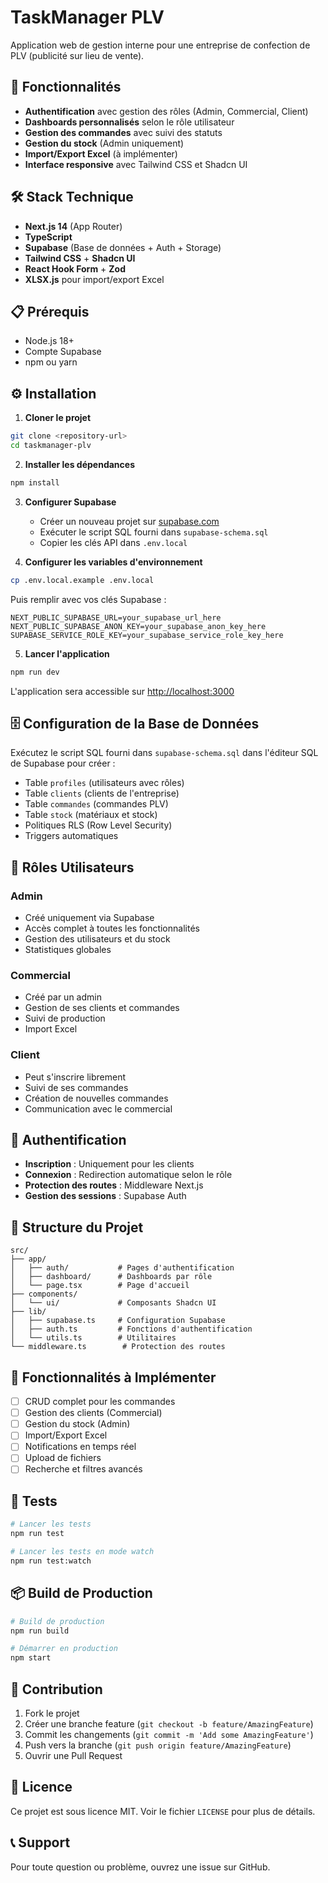# TaskManager PLV

Application web de gestion interne pour une entreprise de confection de PLV (publicité sur lieu de vente).

## 🚀 Fonctionnalités

- **Authentification** avec gestion des rôles (Admin, Commercial, Client)
- **Dashboards personnalisés** selon le rôle utilisateur
- **Gestion des commandes** avec suivi des statuts
- **Gestion du stock** (Admin uniquement)
- **Import/Export Excel** (à implémenter)
- **Interface responsive** avec Tailwind CSS et Shadcn UI

## 🛠️ Stack Technique

- **Next.js 14** (App Router)
- **TypeScript**
- **Supabase** (Base de données + Auth + Storage)
- **Tailwind CSS** + **Shadcn UI**
- **React Hook Form** + **Zod**
- **XLSX.js** pour import/export Excel

## 📋 Prérequis

- Node.js 18+
- Compte Supabase
- npm ou yarn

## ⚙️ Installation

1. **Cloner le projet**
```bash
git clone <repository-url>
cd taskmanager-plv
```

2. **Installer les dépendances**
```bash
npm install
```

3. **Configurer Supabase**
   - Créer un nouveau projet sur [supabase.com](https://supabase.com)
   - Exécuter le script SQL fourni dans `supabase-schema.sql`
   - Copier les clés API dans `.env.local`

4. **Configurer les variables d'environnement**
```bash
cp .env.local.example .env.local
```

Puis remplir avec vos clés Supabase :
```env
NEXT_PUBLIC_SUPABASE_URL=your_supabase_url_here
NEXT_PUBLIC_SUPABASE_ANON_KEY=your_supabase_anon_key_here
SUPABASE_SERVICE_ROLE_KEY=your_supabase_service_role_key_here
```

5. **Lancer l'application**
```bash
npm run dev
```

L'application sera accessible sur [http://localhost:3000](http://localhost:3000)

## 🗄️ Configuration de la Base de Données

Exécutez le script SQL fourni dans `supabase-schema.sql` dans l'éditeur SQL de Supabase pour créer :

- Table `profiles` (utilisateurs avec rôles)
- Table `clients` (clients de l'entreprise)
- Table `commandes` (commandes PLV)
- Table `stock` (matériaux et stock)
- Politiques RLS (Row Level Security)
- Triggers automatiques

## 👥 Rôles Utilisateurs

### Admin
- Créé uniquement via Supabase
- Accès complet à toutes les fonctionnalités
- Gestion des utilisateurs et du stock
- Statistiques globales

### Commercial
- Créé par un admin
- Gestion de ses clients et commandes
- Suivi de production
- Import Excel

### Client
- Peut s'inscrire librement
- Suivi de ses commandes
- Création de nouvelles commandes
- Communication avec le commercial

## 🔐 Authentification

- **Inscription** : Uniquement pour les clients
- **Connexion** : Redirection automatique selon le rôle
- **Protection des routes** : Middleware Next.js
- **Gestion des sessions** : Supabase Auth

## 📁 Structure du Projet

```
src/
├── app/
│   ├── auth/           # Pages d'authentification
│   ├── dashboard/      # Dashboards par rôle
│   └── page.tsx        # Page d'accueil
├── components/
│   └── ui/             # Composants Shadcn UI
├── lib/
│   ├── supabase.ts     # Configuration Supabase
│   ├── auth.ts         # Fonctions d'authentification
│   └── utils.ts        # Utilitaires
└── middleware.ts        # Protection des routes
```

## 🚧 Fonctionnalités à Implémenter

- [ ] CRUD complet pour les commandes
- [ ] Gestion des clients (Commercial)
- [ ] Gestion du stock (Admin)
- [ ] Import/Export Excel
- [ ] Notifications en temps réel
- [ ] Upload de fichiers
- [ ] Recherche et filtres avancés

## 🧪 Tests

```bash
# Lancer les tests
npm run test

# Lancer les tests en mode watch
npm run test:watch
```

## 📦 Build de Production

```bash
# Build de production
npm run build

# Démarrer en production
npm start
```

## 🤝 Contribution

1. Fork le projet
2. Créer une branche feature (`git checkout -b feature/AmazingFeature`)
3. Commit les changements (`git commit -m 'Add some AmazingFeature'`)
4. Push vers la branche (`git push origin feature/AmazingFeature`)
5. Ouvrir une Pull Request

## 📄 Licence

Ce projet est sous licence MIT. Voir le fichier `LICENSE` pour plus de détails.

## 📞 Support

Pour toute question ou problème, ouvrez une issue sur GitHub.
